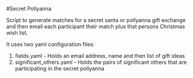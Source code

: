 #Secret Pollyanna

Script to generate matches for a secret santa or pollyanna gift exchange and then email each participant their match plus that persons Christmas wish list. 

It uses two yaml configuration files:
1. fields.yaml - Holds an email address, name and then list of gift ideas
2. significant_others.yaml - Holds the pairs of significant others that are participating in the secret pollyanna

